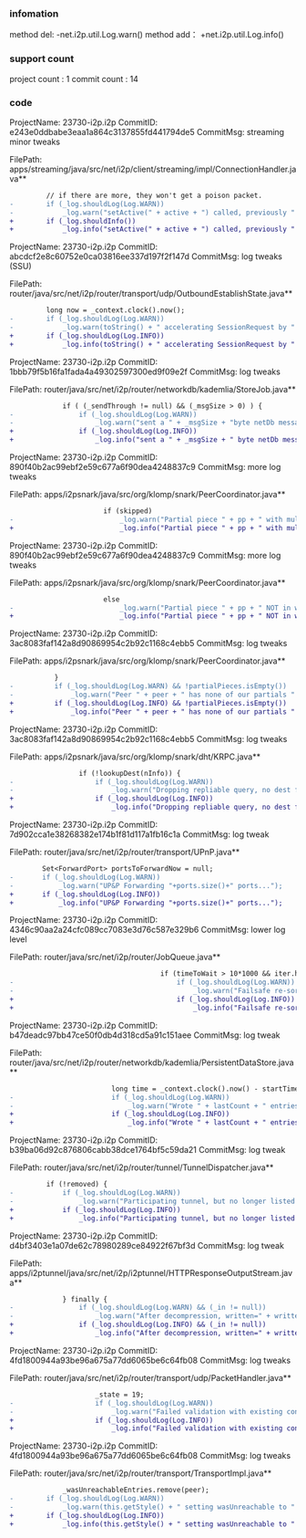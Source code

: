 ###  infomation 
method del:
-net.i2p.util.Log.warn()
method add：
+net.i2p.util.Log.info()
###  support count
project count : 1
commit count : 14
###  code
ProjectName: 23730-i2p.i2p
CommitID: e243e0ddbabe3eaa1a864c3137855fd441794de5
CommitMsg: streaming minor tweaks

FilePath: apps/streaming/java/src/net/i2p/client/streaming/impl/ConnectionHandler.java**
```diff
         // if there are more, they won't get a poison packet.
-        if (_log.shouldLog(Log.WARN))
-            _log.warn("setActive(" + active + ") called, previously " + _active, new Exception("I did it"));
+        if (_log.shouldInfo())
+            _log.info("setActive(" + active + ") called, previously " + _active, new Exception("I did it"));
```
ProjectName: 23730-i2p.i2p
CommitID: abcdcf2e8c60752e0ca03816ee337d197f2f147d
CommitMsg: log tweaks (SSU)

FilePath: router/java/src/net/i2p/router/transport/udp/OutboundEstablishState.java**
```diff
         long now = _context.clock().now();
-        if (_log.shouldLog(Log.WARN))
-            _log.warn(toString() + " accelerating SessionRequest by " + (_nextSend - now) + " ms");
+        if (_log.shouldLog(Log.INFO))
+            _log.info(toString() + " accelerating SessionRequest by " + (_nextSend - now) + " ms");
```
ProjectName: 23730-i2p.i2p
CommitID: 1bbb79f5b16fa1fada4a49302597300ed9f09e2f
CommitMsg: log tweaks

FilePath: router/java/src/net/i2p/router/networkdb/kademlia/StoreJob.java**
```diff
             if ( (_sendThrough != null) && (_msgSize > 0) ) {
-                if (_log.shouldLog(Log.WARN))
-                    _log.warn("sent a " + _msgSize + "byte netDb message through tunnel " + _sendThrough + " after " + howLong);
+                if (_log.shouldLog(Log.INFO))
+                    _log.info("sent a " + _msgSize + " byte netDb message through tunnel " + _sendThrough + " after " + howLong);
```
ProjectName: 23730-i2p.i2p
CommitID: 890f40b2ac99ebf2e59c677a6f90dea4248837c9
CommitMsg: more log tweaks

FilePath: apps/i2psnark/java/src/org/klomp/snark/PeerCoordinator.java**
```diff
                       if (skipped)
-                          _log.warn("Partial piece " + pp + " with multiple peers skipped for seeder");
+                          _log.info("Partial piece " + pp + " with multiple peers skipped for seeder");
```
ProjectName: 23730-i2p.i2p
CommitID: 890f40b2ac99ebf2e59c677a6f90dea4248837c9
CommitMsg: more log tweaks

FilePath: apps/i2psnark/java/src/org/klomp/snark/PeerCoordinator.java**
```diff
                       else
-                          _log.warn("Partial piece " + pp + " NOT in wantedPieces??");
+                          _log.info("Partial piece " + pp + " NOT in wantedPieces??");
```
ProjectName: 23730-i2p.i2p
CommitID: 3ac8083faf142a8d90869954c2b92c1168c4ebb5
CommitMsg: log tweaks

FilePath: apps/i2psnark/java/src/org/klomp/snark/PeerCoordinator.java**
```diff
           }
-          if (_log.shouldLog(Log.WARN) && !partialPieces.isEmpty())
-              _log.warn("Peer " + peer + " has none of our partials " + partialPieces);
+          if (_log.shouldLog(Log.INFO) && !partialPieces.isEmpty())
+              _log.info("Peer " + peer + " has none of our partials " + partialPieces);
```
ProjectName: 23730-i2p.i2p
CommitID: 3ac8083faf142a8d90869954c2b92c1168c4ebb5
CommitMsg: log tweaks

FilePath: apps/i2psnark/java/src/org/klomp/snark/dht/KRPC.java**
```diff
                 if (!lookupDest(nInfo)) {
-                    if (_log.shouldLog(Log.WARN))
-                        _log.warn("Dropping repliable query, no dest for " + nInfo);
+                    if (_log.shouldLog(Log.INFO))
+                        _log.info("Dropping repliable query, no dest for " + nInfo);
```
ProjectName: 23730-i2p.i2p
CommitID: 7d902cca1e38268382e174b1f81d117a1fb16c1a
CommitMsg: log tweak

FilePath: router/java/src/net/i2p/router/transport/UPnP.java**
```diff
 		Set<ForwardPort> portsToForwardNow = null;
-		if (_log.shouldLog(Log.WARN))
-			_log.warn("UP&P Forwarding "+ports.size()+" ports...");
+		if (_log.shouldLog(Log.INFO))
+			_log.info("UP&P Forwarding "+ports.size()+" ports...");
```
ProjectName: 23730-i2p.i2p
CommitID: 4346c90aa2a24cfc089cc7083e3d76c587e329b6
CommitMsg: lower log level

FilePath: router/java/src/net/i2p/router/JobQueue.java**
```diff
                                     if (timeToWait > 10*1000 && iter.hasNext()) {
-                                        if (_log.shouldLog(Log.WARN))
-                                            _log.warn("Failsafe re-sort job " + j +
+                                        if (_log.shouldLog(Log.INFO))
+                                            _log.info("Failsafe re-sort job " + j +
```
ProjectName: 23730-i2p.i2p
CommitID: b47deadc97bb47ce50f0db4d318cd5a91c151aee
CommitMsg: log tweak

FilePath: router/java/src/net/i2p/router/networkdb/kademlia/PersistentDataStore.java**
```diff
                         long time = _context.clock().now() - startTime;
-                        if (_log.shouldLog(Log.WARN))
-                            _log.warn("Wrote " + lastCount + " entries to disk in " + time);
+                        if (_log.shouldLog(Log.INFO))
+                            _log.info("Wrote " + lastCount + " entries to disk in " + time);
```
ProjectName: 23730-i2p.i2p
CommitID: b39ba06d92c876806cabb38dce1764bf5c59da21
CommitMsg: log tweak

FilePath: router/java/src/net/i2p/router/tunnel/TunnelDispatcher.java**
```diff
         if (!removed) {
-            if (_log.shouldLog(Log.WARN))
-                _log.warn("Participating tunnel, but no longer listed in participatingConfig? " + cfg);
+            if (_log.shouldLog(Log.INFO))
+                _log.info("Participating tunnel, but no longer listed in participatingConfig? " + cfg);
```
ProjectName: 23730-i2p.i2p
CommitID: d4bf3403e1a07de62c78980289ce84922f67bf3d
CommitMsg: log tweak

FilePath: apps/i2ptunnel/java/src/net/i2p/i2ptunnel/HTTPResponseOutputStream.java**
```diff
             } finally {
-                if (_log.shouldLog(Log.WARN) && (_in != null))
-                    _log.warn("After decompression, written=" + written + 
+                if (_log.shouldLog(Log.INFO) && (_in != null))
+                    _log.info("After decompression, written=" + written + 
```
ProjectName: 23730-i2p.i2p
CommitID: 4fd1800944a93be96a675a77dd6065be6c64fb08
CommitMsg: log tweaks

FilePath: router/java/src/net/i2p/router/transport/udp/PacketHandler.java**
```diff
                     _state = 19;
-                    if (_log.shouldLog(Log.WARN))
-                        _log.warn("Failed validation with existing con, trying as new con: " + packet);
+                    if (_log.shouldLog(Log.INFO))
+                        _log.info("Failed validation with existing con, trying as new con: " + packet);
```
ProjectName: 23730-i2p.i2p
CommitID: 4fd1800944a93be96a675a77dd6065be6c64fb08
CommitMsg: log tweaks

FilePath: router/java/src/net/i2p/router/transport/TransportImpl.java**
```diff
             _wasUnreachableEntries.remove(peer);
-        if (_log.shouldLog(Log.WARN))
-            _log.warn(this.getStyle() + " setting wasUnreachable to " + yes + " for " + peer);
+        if (_log.shouldLog(Log.INFO))
+            _log.info(this.getStyle() + " setting wasUnreachable to " + yes + " for " + peer);
```
